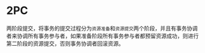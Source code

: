 # 2PC
两阶段提交，将事务的提交过程分为`资源准备`和`资源提交`两个阶段，并且有事务协调者来协调所有事务参与者，如果准备阶段所有事务参与者都预留资源成功，则进行第二阶段的资源提交，否则事务协调者回滚资源。
